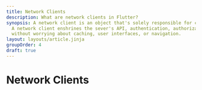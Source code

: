 ```yaml
---
title: Network Clients
description: What are network clients in Flutter?
synopsis: A network client is an object that's solely responsible for communicating with a server.
  A network client enshrines the sever's API, authentication, authorization, and transport format,
  without worrying about caching, user interfaces, or navigation.
layout: layouts/article.jinja
groupOrder: 4
draft: true
---
```

# Network Clients